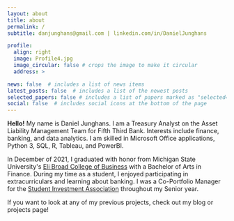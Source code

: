 ```yaml
---
layout: about
title: about
permalink: /
subtitle: danjunghans@gmail.com | linkedin.com/in/DanielJunghans

profile:
  align: right
  image: Profile4.jpg
  image_circular: false # crops the image to make it circular
  address: >

news: false  # includes a list of news items
latest_posts: false  # includes a list of the newest posts
selected_papers: false # includes a list of papers marked as "selected={true}"
social: false  # includes social icons at the bottom of the page
---
```

**Hello!** My name is Daniel Junghans. I am a Treasury Analyst on the Asset Liability Management Team for Fifth Third Bank. Interests include finance, banking, and data analytics. I am skilled in Microsoft Office applications, Python 3, SQL, R, Tableau, and PowerBI. 

In December of 2021, I graduated with honor from Michigan State University's [Eli Broad College of Business](https://broad.msu.edu/) with a Bachelor of Arts in Finance. During my time as a student, I enjoyed participating in extracurriculars and learning about banking. I was a Co-Portfolio Manager for the [Student Investment Association](https://www.msusia.org/) throughout my Senior year.

If you want to look at any of my previous projects, check out my blog or projects page!